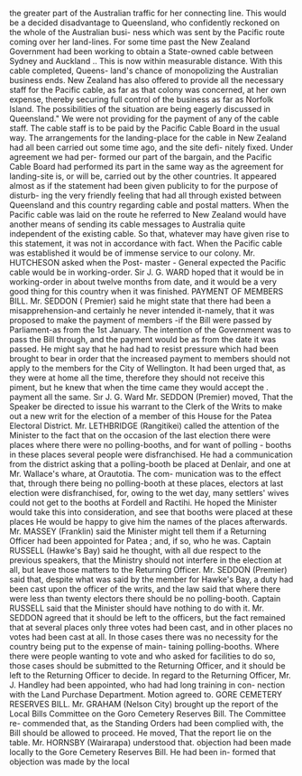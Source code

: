 the greater part of the Australian traffic for her connecting line. This would be a decided disadvantage to Queensland, who confidently reckoned on the whole of the Australian busi- ness which was sent by the Pacific route coming over her land-lines. For some time past the New Zealand Government had been working to obtain a State-owned cable between Sydney and Auckland .. This is now within measurable distance. With this cable completed, Queens- land's chance of monopolizing the Australian business ends. New Zealand has also offered to provide all the necessary staff for the Pacific cable, as far as that colony was concerned, at her own expense, thereby securing full control of the business as far as Norfolk Island. The possibilities of the situation are being eagerly discussed in Queensland." We were not providing for the payment of any of the cable staff. The cable staff is to be paid by the Pacific Cable Board in the usual way. The arrangements for the landing-place for the cable in New Zealand had all been carried out some time ago, and the site defi- nitely fixed. Under agreement we had per- formed our part of the bargain, and the Pacific Cable Board had performed its part in the same way as the agreement for landing-site is, or will be, carried out by the other countries. It appeared almost as if the statement had been given publicity to for the purpose of disturb- ing the very friendly feeling that had all through existed between Queensland and this country regarding cable and postal matters. When the Pacific cable was laid on the route he referred to New Zealand would have another means of sending its cable messages to Australia quite independent of the existing cable. So that, whatever may have given rise to this statement, it was not in accordance with fact. When the Pacific cable was established it would be of immense service to our colony. Mr. HUTCHESON asked when the Post- master - General expected the Pacific cable would be in working-order. Sir J. G. WARD hoped that it would be in working-order in about twelve months from date, and it would be a very good thing for this country when it was finished. PAYMENT OF MEMBERS BILL. Mr. SEDDON ( Premier) said he might state that there had been a misapprehension-and certainly he never intended it-namely, that it was proposed to make the payment of members -if the Bill were passed by Parliament-as from the 1st January. The intention of the Government was to pass the Bill through, and the payment would be as from the date it was passed. He might say that he had had to resist pressure which had been brought to bear in order that the increased payment to members should not apply to the members for the City of Wellington. It had been urged that, as they were at home all the time, therefore they should not receive this piment, but he knew that when the time came they would accept the . payment all the same. Sır J. G. Ward Mr. SEDDON (Premier) moved, That the Speaker be directed to issue his warrant to the Clerk of the Writs to make out a new writ for the election of a member of this House for the Patea Electoral District. Mr. LETHBRIDGE (Rangitikei) called the attention of the Minister to the fact that on the occasion of the last election there were places where there were no polling-booths, and for want of polling - booths in these places several people were disfranchised. He had a communication from the district asking that a polling-booth be placed at Denlair, and one at Mr. Wallace's whare, at Orautotia. The com- munication was to the effect that, through there being no polling-booth at these places, electors at last election were disfranchised, for, owing to the wet day, many settlers' wives could not get to the booths at Fordell and Ractihi. He hoped the Minister would take this into consideration, and see that booths were placed at these places He would be happy to give him the names of the places afterwards. Mr. MASSEY (Franklin) said the Minister might tell them if a Returning Officer had been appointed for Patea ; and, if so, who he was. Captain RUSSELL (Hawke's Bay) said he thought, with all due respect to the previous speakers, that the Ministry should not interfere in the election at all, but leave those matters to the Returning Officer. Mr. SEDDON (Premier) said that, despite what was said by the member for Hawke's Bay, a duty had been cast upon the officer of the writs, and the law said that where there were less than twenty electors there should be no polling-booth. Captain RUSSELL said that the Minister should have nothing to do with it. Mr. SEDDON agreed that it should be left to the officers, but the fact remained that at several places only three votes had been cast, and in other places no votes had been cast at all. In those cases there was no necessity for the country being put to the expense of main- taining polling-booths. Where there were people wanting to vote and who asked for facilities to do so, those cases should be submitted to the Returning Officer, and it should be left to the Returning Officer to decide. In regard to the Returning Officer, Mr. J. Handley had been appointed, who had had long training in con- nection with the Land Purchase Department. Motion agreed to. GORE CEMETERY RESERVES BILL. Mr. GRAHAM (Nelson City) brought up the report of the Local Bills Committee on the Goro Cemetery Reserves Bill. The Committee re- commended that, as the Standing Orders had been complied with, the Bill should be allowed to proceed. He moved, That the report lie on the table. Mr. HORNSBY (Wairarapa) understood that. objection had been made locally to the Gore Cemetery Reserves Bill. He had been in- formed that objection was made by the local 
